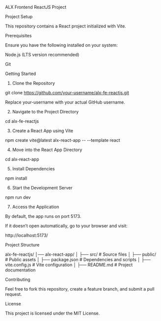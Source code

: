 ALX Frontend ReactJS Project

Project Setup

This repository contains a React project initialized with Vite.

Prerequisites

Ensure you have the following installed on your system:

Node.js (LTS version recommended)

Git

Getting Started

1. Clone the Repository

git clone https://github.com/your-username/alx-fe-reactjs.git

Replace your-username with your actual GitHub username.

2. Navigate to the Project Directory

cd alx-fe-reactjs

3. Create a React App using Vite

npm create vite@latest alx-react-app -- --template react

4. Move into the React App Directory

cd alx-react-app

5. Install Dependencies

npm install

6. Start the Development Server

npm run dev

7. Access the Application

By default, the app runs on port 5173.

If it doesn’t open automatically, go to your browser and visit:

http://localhost:5173/

Project Structure

alx-fe-reactjs/
│── alx-react-app/
│   ├── src/          # Source files
│   ├── public/       # Public assets
│   ├── package.json  # Dependencies and scripts
│   ├── vite.config.js # Vite configuration
│   ├── README.md     # Project documentation

Contributing

Feel free to fork this repository, create a feature branch, and submit a pull request.

License

This project is licensed under the MIT License.
